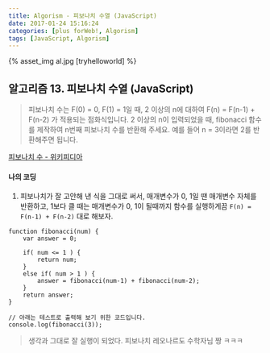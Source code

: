 ```yaml
---
title: Algorism - 피보나치 수열 (JavaScript)
date: 2017-01-24 15:16:24
categories: [plus forWeb!, Algorism]
tags: [JavaScript, Algorism]
---
```


{% asset_img al.jpg [tryhelloworld] %}

## 알고리즘 13. 피보나치 수열 (JavaScript)

> 피보나치 수는 F(0) = 0, F(1) = 1일 때, 2 이상의 n에 대하여 F(n) = F(n-1) + F(n-2) 가 적용되는 점화식입니다. 
2 이상의 n이 입력되었을 때, fibonacci 함수를 제작하여 n번째 피보나치 수를 반환해 주세요. 
예를 들어 n = 3이라면 2를 반환해주면 됩니다. 

[피보나치 수 - 위키피디아](https://ko.wikipedia.org/wiki/%ED%94%BC%EB%B3%B4%EB%82%98%EC%B9%98_%EC%88%98)

#### 나의 코딩 
1) 피보나치가 잘 고안해 낸 식을 그대로 써서, 매개변수가 0, 1일 땐 매개변수 자체를 반환하고, 1보다 클 때는 매개변수가 0, 1이 될때까지 함수를 실행하게끔 `F(n) = F(n-1) + F(n-2)` 대로 해보자. 

```
function fibonacci(num) {
	var answer = 0;

	if( num <= 1 ) {
		return num;
	} 
	else if( num > 1 ) {
		answer = fibonacci(num-1) + fibonacci(num-2);
	}
	return answer;
}

// 아래는 테스트로 출력해 보기 위한 코드입니다.
console.log(fibonacci(3));
```

> 생각과 그대로 잘 실행이 되었다. 피보나치 레오나르도 수학자님 짱 ㅋㅋㅋ 